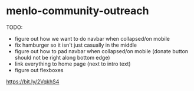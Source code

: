 # menlo-community-outreach

TODO:
- figure out how we want to do navbar when collapsed/on mobile
- fix hamburger so it isn't just casually in the middle
- figure out how to pad navbar when collapsed/on mobile (donate button should not be right along bottom edge)
- link everything to home page (next to intro text)
- figure out flexboxes

https://bit.ly/2VqkhS4
